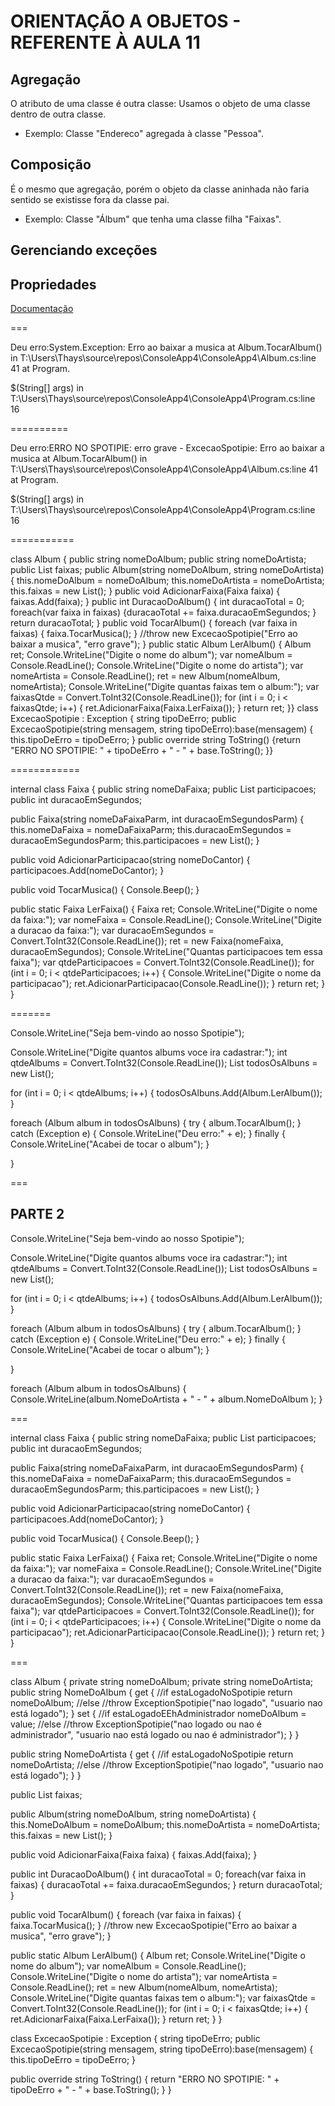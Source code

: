 # ORIENTAÇÃO A OBJETOS - REFERENTE À AULA 11


## Agregação

O atributo de uma classe é outra classe: Usamos o objeto de uma classe dentro de outra classe.

- Exemplo: Classe "Endereco" agregada à classe "Pessoa".


## Composição

É o mesmo que agregação, porém o objeto da classe aninhada não faria sentido se existisse fora da classe pai.

- Exemplo: Classe "Álbum" que tenha uma classe filha "Faixas".


## Gerenciando exceções


## Propriedades

[Documentação](https://docs.microsoft.com/pt-br/dotnet/csharp/programming-guide/classes-and-structs/using-properties)

===

Deu erro:System.Exception: Erro ao baixar a musica
at Album.TocarAlbum() in T:\Users\Thays\source\repos\ConsoleApp4\ConsoleApp4\Album.cs:line 41
at Program.<Main>$(String[] args) in T:\Users\Thays\source\repos\ConsoleApp4\ConsoleApp4\Program.cs:line 16

==========


Deu erro:ERRO NO SPOTIPIE: erro grave - ExcecaoSpotipie: Erro ao baixar a musica
at Album.TocarAlbum() in T:\Users\Thays\source\repos\ConsoleApp4\ConsoleApp4\Album.cs:line 41
at Program.<Main>$(String[] args) in T:\Users\Thays\source\repos\ConsoleApp4\ConsoleApp4\Program.cs:line 16


===========


class Album
{​
public string nomeDoAlbum;
public string nomeDoArtista;
public List<Faixa> faixas;
 public Album(string nomeDoAlbum, string nomeDoArtista)
{​
this.nomeDoAlbum = nomeDoAlbum;
this.nomeDoArtista = nomeDoArtista;
this.faixas = new List<Faixa>();
}​
 public void AdicionarFaixa(Faixa faixa)
{​
faixas.Add(faixa);
}​
 public int DuracaoDoAlbum()
{​
int duracaoTotal = 0;
foreach(var faixa in faixas)
{​
duracaoTotal += faixa.duracaoEmSegundos;
}​
return duracaoTotal;
}​
 public void TocarAlbum()
{​
foreach (var faixa in faixas)
{​
faixa.TocarMusica();
}​
//throw new ExcecaoSpotipie("Erro ao baixar a musica", "erro grave");
}​
 public static Album LerAlbum()
{​
Album ret;
Console.WriteLine("Digite o nome do album");
var nomeAlbum = Console.ReadLine();
Console.WriteLine("Digite o nome do artista");
var nomeArtista = Console.ReadLine();
ret = new Album(nomeAlbum, nomeArtista);
Console.WriteLine("Digite quantas faixas tem o album:");
var faixasQtde = Convert.ToInt32(Console.ReadLine());
for (int i = 0; i < faixasQtde; i++)
{​
ret.AdicionarFaixa(Faixa.LerFaixa());
}​
return ret;
}​
}​
class ExcecaoSpotipie : Exception
{​
string tipoDeErro;
public ExcecaoSpotipie(string mensagem, string tipoDeErro):base(mensagem)
{​
this.tipoDeErro = tipoDeErro;
}​
 public override string ToString()
{​
return "ERRO NO SPOTIPIE: " + tipoDeErro + " - " + base.ToString();
}​
}​

============


internal class Faixa
{
public string nomeDaFaixa;
public List<string> participacoes;
public int duracaoEmSegundos;

 public Faixa(string nomeDaFaixaParm, int duracaoEmSegundosParm)
{
this.nomeDaFaixa = nomeDaFaixaParm;
this.duracaoEmSegundos = duracaoEmSegundosParm;
this.participacoes = new List<string>();
}

 public void AdicionarParticipacao(string nomeDoCantor)
{
participacoes.Add(nomeDoCantor);
}

 public void TocarMusica()
{
Console.Beep();
}

 public static Faixa LerFaixa()
{
Faixa ret;
Console.WriteLine("Digite o nome da faixa:");
var nomeFaixa = Console.ReadLine();
Console.WriteLine("Digite a duracao da faixa:");
var duracaoEmSegundos = Convert.ToInt32(Console.ReadLine());
ret = new Faixa(nomeFaixa, duracaoEmSegundos);
Console.WriteLine("Quantas participacoes tem essa faixa");
var qtdeParticipacoes = Convert.ToInt32(Console.ReadLine());
for (int i = 0; i < qtdeParticipacoes; i++)
{
Console.WriteLine("Digite o nome da participacao");
ret.AdicionarParticipacao(Console.ReadLine());
}
return ret;
}
}

=======

Console.WriteLine("Seja bem-vindo ao nosso Spotipie");

Console.WriteLine("Digite quantos albums voce ira cadastrar:");
int qtdeAlbums = Convert.ToInt32(Console.ReadLine());
List<Album> todosOsAlbuns = new List<Album>();

for (int i = 0; i < qtdeAlbums; i++)
{
todosOsAlbuns.Add(Album.LerAlbum());
}

foreach (Album album in todosOsAlbuns)
{
try
{
album.TocarAlbum();
}
catch (Exception e)
{
Console.WriteLine("Deu erro:" + e);
}
finally
{
Console.WriteLine("Acabei de tocar o album");
}

}

===

## PARTE 2

Console.WriteLine("Seja bem-vindo ao nosso Spotipie");

Console.WriteLine("Digite quantos albums voce ira cadastrar:");
int qtdeAlbums = Convert.ToInt32(Console.ReadLine());
List<Album> todosOsAlbuns = new List<Album>();

for (int i = 0; i < qtdeAlbums; i++)
{
todosOsAlbuns.Add(Album.LerAlbum());
}

foreach (Album album in todosOsAlbuns)
{
try
{
album.TocarAlbum();
}
catch (Exception e)
{
Console.WriteLine("Deu erro:" + e);
}
finally
{
Console.WriteLine("Acabei de tocar o album");
}

}

foreach (Album album in todosOsAlbuns)
{
Console.WriteLine(album.NomeDoArtista + " - " + album.NomeDoAlbum );
}

===


internal class Faixa
{
public string nomeDaFaixa;
public List<string> participacoes;
public int duracaoEmSegundos;

 public Faixa(string nomeDaFaixaParm, int duracaoEmSegundosParm)
{
this.nomeDaFaixa = nomeDaFaixaParm;
this.duracaoEmSegundos = duracaoEmSegundosParm;
this.participacoes = new List<string>();
}

 public void AdicionarParticipacao(string nomeDoCantor)
{
participacoes.Add(nomeDoCantor);
}

 public void TocarMusica()
{
Console.Beep();
}

 public static Faixa LerFaixa()
{
Faixa ret;
Console.WriteLine("Digite o nome da faixa:");
var nomeFaixa = Console.ReadLine();
Console.WriteLine("Digite a duracao da faixa:");
var duracaoEmSegundos = Convert.ToInt32(Console.ReadLine());
ret = new Faixa(nomeFaixa, duracaoEmSegundos);
Console.WriteLine("Quantas participacoes tem essa faixa");
var qtdeParticipacoes = Convert.ToInt32(Console.ReadLine());
for (int i = 0; i < qtdeParticipacoes; i++)
{
Console.WriteLine("Digite o nome da participacao");
ret.AdicionarParticipacao(Console.ReadLine());
}
return ret;
}
}

===


class Album
{
private string nomeDoAlbum;
private string nomeDoArtista;
public string NomeDoAlbum
{
get
{
//if estaLogadoNoSpotipie
return nomeDoAlbum;
//else
//throw ExceptionSpotipie("nao logado", "usuario nao está logado");
}
set
{
//if estaLogadoEEhAdministrador
nomeDoAlbum = value;
//else
//throw ExceptionSpotipie("nao logado ou nao é administrador", "usuario nao está logado ou nao é administrador");
}
}

 public string NomeDoArtista
{
get
{
//if estaLogadoNoSpotipie
return nomeDoArtista;
//else
//throw ExceptionSpotipie("nao logado", "usuario nao está logado");
}
}

 public List<Faixa> faixas;

 public Album(string nomeDoAlbum, string nomeDoArtista)
{
this.NomeDoAlbum = nomeDoAlbum;
this.nomeDoArtista = nomeDoArtista;
this.faixas = new List<Faixa>();
}

 public void AdicionarFaixa(Faixa faixa)
{
faixas.Add(faixa);
}

 public int DuracaoDoAlbum()
{
int duracaoTotal = 0;
foreach(var faixa in faixas)
{
duracaoTotal += faixa.duracaoEmSegundos;
}
return duracaoTotal;
}

 public void TocarAlbum()
{
foreach (var faixa in faixas)
{
faixa.TocarMusica();
}
//throw new ExcecaoSpotipie("Erro ao baixar a musica", "erro grave");
}

 public static Album LerAlbum()
{
Album ret;
Console.WriteLine("Digite o nome do album");
var nomeAlbum = Console.ReadLine();
Console.WriteLine("Digite o nome do artista");
var nomeArtista = Console.ReadLine();
ret = new Album(nomeAlbum, nomeArtista);
Console.WriteLine("Digite quantas faixas tem o album:");
var faixasQtde = Convert.ToInt32(Console.ReadLine());
for (int i = 0; i < faixasQtde; i++)
{
ret.AdicionarFaixa(Faixa.LerFaixa());
}
return ret;
}
}

class ExcecaoSpotipie : Exception
{
string tipoDeErro;
public ExcecaoSpotipie(string mensagem, string tipoDeErro):base(mensagem)
{
this.tipoDeErro = tipoDeErro;
}

 public override string ToString()
{
return "ERRO NO SPOTIPIE: " + tipoDeErro + " - " + base.ToString();
}
}
